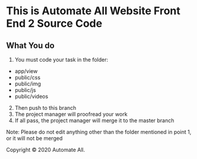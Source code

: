 # This is Automate All Website Front End 2 Source Code

## What You do
1. You must code your task in the folder: 
  - app/view
  - public/css
  - public/img
  - public/js
  - public/videos
2. Then push to this branch
3. The project manager will proofread your work
4. If all pass, the project manager will merge it to the master branch

Note: Please do not edit anything other than the folder mentioned in point 1, or it will not be merged


Copyright © 2020 Automate All.

